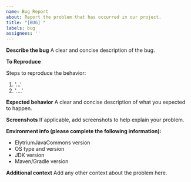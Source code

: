 ```yaml
---
name: Bug Report
about: Report the problem that has occurred in our project.
title: "[BUG] "
labels: bug
assignees: ''
---
```


**Describe the bug**
A clear and concise description of the bug.

**To Reproduce**
<!-- Provide exact reproduction steps for reproducing the bug. -->
<!-- Provide a short code snippet or link to a demo project. -->
Steps to reproduce the behavior:
1. '...'
2. '....'

**Expected behavior**
A clear and concise description of what you expected to happen.

**Screenshots**
If applicable, add screenshots to help explain your problem.

**Environment info (please complete the following information):**
 - ElytriumJavaCommons version
 - OS type and version
 - JDK version
 - Maven/Gradle version

**Additional context**
Add any other context about the problem here.
